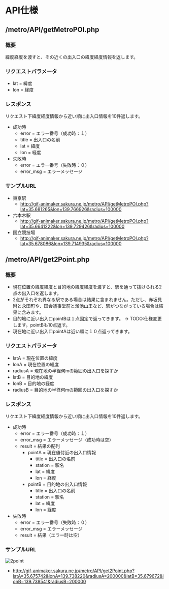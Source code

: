 API仕様
=====================================
## /metro/API/getMetroPOI.php
### 概要
緯度経度を渡すと、その近くの出入口の緯度経度情報を返します。

### リクエストパラメータ
* lat = 緯度
* lon = 経度

### レスポンス
リクエスト下緯度経度情報から近い順に出入口情報を10件返します。
* 成功時
  * error = エラー番号（成功時：１）
  * title = 出入口の名前
  * lat = 緯度
  * lon = 経度
* 失敗時
  * error = エラー番号（失敗時：０）
  * error_msg = エラーメッセージ

### サンプルURL
* 東京駅
  * http://gif-animaker.sakura.ne.jp/metro/API/getMetroPOI.php?lat=35.681265&lon=139.766926&radius=100000
* 六本木駅
  * http://gif-animaker.sakura.ne.jp/metro/API/getMetroPOI.php?lat=35.6641222&lon=139.729426&radius=100000
* 国立競技場
  * http://gif-animaker.sakura.ne.jp/metro/API/getMetroPOI.php?lat=35.678086&lon=139.714935&radius=100000

## /metro/API/get2Point.php

### 概要
* 現在位置の緯度経度と目的地の緯度経度を渡すと、駅を通って抜けられる2点の出入口を返します。
* 2点がそれぞれ異なる駅である場合は結果に含まれません。ただし、赤坂見附と永田町や、国会議事堂前と溜池山王など、駅がつながっている場合は結果に含みます。
* 目的地に近い出入口pointBは１点固定で返ってきます。 -> TODO:仕様変更します。pointBも10点返す。
* 現在地に近い出入口pointAは近い順に１０点返ってきます。

### リクエストパラメータ
* latA = 現在位置の緯度
* lonA = 現在位置の経度
* radiusA = 現在地の半径何mの範囲の出入口を探すか
* latB = 目的地の緯度
* lonB = 目的地の経度
* radiusB = 目的地の半径何mの範囲の出入口を探すか

### レスポンス
リクエスト下緯度経度情報から近い順に出入口情報を10件返します。
* 成功時
  * error = エラー番号（成功時：１）
  * error_msg = エラーメッセージ（成功時は空）
  * result = 結果の配列
  	* pointA = 現在値付近の出入口情報
  		* title = 出入口の名前
  		* station = 駅名
  		* lat = 緯度
  		* lon = 経度
  	* pointB = 目的地の出入口情報
  		* title = 出入口の名前
  		* station = 駅名
  		* lat = 緯度
  		* lon = 経度
* 失敗時
  * error = エラー番号（失敗時：０）
  * error_msg = エラーメッセージ
  * result = 結果（エラー時は空）

### サンプルURL
![2point](https://raw.githubusercontent.com/donkeykey/Metro/master/concept/2point.png "2point")
* http://gif-animaker.sakura.ne.jp/metro/API/get2Point.php?latA=35.675742&lonA=139.738220&radiusA=200000&latB=35.679672&lonB=139.738541&radiusB=200000

